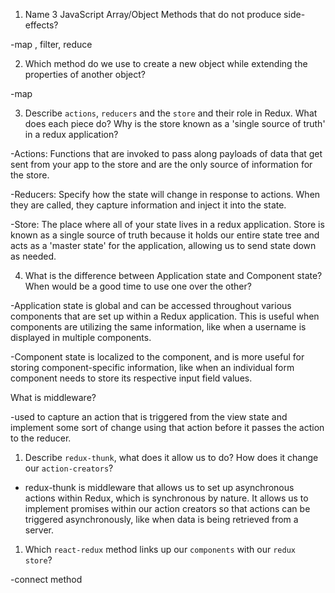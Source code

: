 1.  Name 3 JavaScript Array/Object Methods that do not produce side-effects?

-map , filter, reduce

2.  Which method do we use to create a new object while extending the properties of another object?

-map

3.  Describe `actions`, `reducers` and the `store` and their role in Redux. What does each piece do? Why is the store known as a 'single source of truth' in a redux application?

-Actions: Functions that are invoked to pass along payloads of data that get sent from your app to the store and are the only source of information for the store.

-Reducers: Specify how the state will change in response to actions. When they are called, they capture information and inject it into the state.

-Store: The place where all of your state lives in a redux application. Store is known as a single source of truth because it holds our entire state tree and acts as a 'master state' for the application, allowing us to send state down as needed.

4.  What is the difference between Application state and Component state? When would be a good time to use one over the other?

-Application state is global and can be accessed throughout various components that are set up within a Redux application. This is useful when components are utilizing the same information, like when a username is displayed in multiple components.

-Component state is localized to the component, and is more useful for storing component-specific information, like when an individual form component needs to store its respective input field values.

What is middleware?

-used to capture an action that is triggered from the view state and implement some sort of change using that action before it passes the action to the reducer.

1.  Describe `redux-thunk`, what does it allow us to do? How does it change our `action-creators`?

- redux-thunk is middleware that allows us to set up asynchronous actions within Redux, which is synchronous by nature. It allows us to implement promises within our action creators so that actions can be triggered asynchronously, like when data is being retrieved from a server.

1.  Which `react-redux` method links up our `components` with our `redux store`?

-connect method
